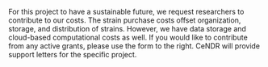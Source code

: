 For this project to have a sustainable future, we request researchers to contribute to our costs. The strain purchase costs offset organization, storage, and distribution of strains. However, we have data storage and cloud-based computational costs as well. If you would like to contribute from any active grants, please use the form to the right. CeNDR will provide support letters for the specific project. 

